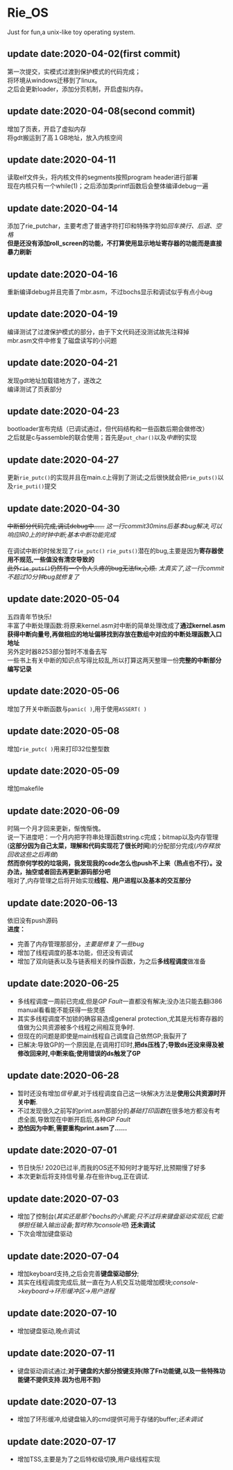 # Rie_OS
Just for fun,a unix-like toy operating system.

## update date:2020-04-02(first commit)
第一次提交，实模式过渡到保护模式的代码完成；<br>
将环境从windows迁移到了linux。<br>
之后会更新loader，添加分页机制，开启虚拟内存。<br>
## update date:2020-04-08(second commit)
增加了页表，开启了虚拟内存 <br>
将gdt搬运到了高１GB地址，放入内核空间<br>
## update date:2020-04-11
读取elf文件头，将内核文件的segments按照program header进行部署<br>
现在内核只有一个while(1)；之后添加类printf函数后会整体编译debug一遍<br>
## update date:2020-04-14
添加了rie_putchar，主要考虑了普通字符打印和特殊字符如*回车换行、后退、空格* <br>
**但是还没有添加roll_screen的功能，不打算使用显示地址寄存器的功能而是直接暴力刷新**
## update date:2020-04-16
重新编译debug并且完善了mbr.asm，不过bochs显示和调试似乎有点小bug
## update date:2020-04-19
编译测试了过渡保护模式的部分，由于下文代码还没测试故先注释掉<br>
mbr.asm文件中修复了磁盘读写的小问题
## update date:2020-04-21
发现gdt地址加载错地方了，遂改之<br>
编译测试了页表部分<br>
## update date:2020-04-23
bootloader宣布完结（已调试通过，但代码结构和一些函数后期会做修改） <br>
之后就是c与assemble的联合使用；首先是`put_char()`以及*中断*的实现
## update date:2020-04-27
更新`rie_putc()`的实现并且在main.c上得到了测试;之后很快就会把`rie_puts()`以及`rie_puti()`提交
## update date:2020-04-30
~~中断部分代码完成,调试debug中......~~ *这一行commit30mins后基本bug解决,可以响应IR0上的时钟中断;基本中断功能完成* <br>  
在调试中断的时候发现了`rie_putc()` `rie_puts()`潜在的bug,主要是因为**寄存器使用不规范,一些值没有清空导致的** <br>
~~此外`rie_puts()`仍然有一个令人头疼的bug无法fix,心烦.~~ *太真实了,这一行commit不超过10分钟bug就修复了*
## update date:2020-05-04
五四青年节快乐! <br>
丰富了中断处理函数:将原来kernel.asm对中断的简单处理改成了**通过kernel.asm获得中断向量号,再做相应的地址偏移找到存放在数组中对应的中断处理函数入口地址**<br>
另外定时器8253部分暂时不准备去写<br>
一些书上有关中断的知识点写得比较乱,所以打算这两天整理一份**完整的中断部分编写记录**
## update date:2020-05-06
增加了开关中断函数与`panic( )`,用于使用`ASSERT( )`
## update date:2020-05-08
增加`rie_putc( )`用来打印32位整型数
## update date:2020-05-09
增加makefile
## update date:2020-06-09
时隔一个月才回来更新，惭愧惭愧。<br>
说一下进度吧：一个月内把字符串处理函数string.c完成；bitmap以及内存管理(**这部分因为自己太菜，理解和代码实现花了很长时间**)的分配部分完成(*内存释放回收这些之后再做*)<br>
**然而奈何学校的垃圾网，我发现我的code怎么也push不上来（热点也不行）。没办法，抽空或者回去再更新源码部分吧**<br>
哦对了,内存管理之后将开始实现**线程、用户进程以及基本的交互部分**

## update date:2020-06-13
依旧没有push源码<br>
**进度：**
- 完善了内存管理那部分，*主要是修复了一些bug*
- 增加了线程调度的基本功能，但还没有调试
- 增加了双向链表以及与链表相关的操作函数，为之后**多线程调度**做准备

## update date:2020-06-25
- 多线程调度一周前已完成,但是*GP Fault*一直都没有解决;没办法只能去翻i386 manual看看能不能获得一些灵感
- 其实多线程调度不加锁的确容易造成general protection,尤其是光标寄存器的值做为公共资源被多个线程之间相互竞争时.
- 但现在的问题是即使是main线程自己调度自己依然GP;我裂开了
- 已解决:导致GP的一个原因是,在调用打印时,**把ds压栈了;导致ds还没来得及被修改回来时,中断来临;使用错误的ds触发了GP**

## update date:2020-06-28
- 暂时还没有增加*信号量*,对于线程调度自己这一块解决方法是**使用公共资源时开关中断**.
- 不过发现很久之前写的print.asm那部分的*基础打印函数*在很多地方都没有考虑全面,导致现在中断开启后,各种*GP Fault*
- **恐怕因为中断,需要重构print.asm了......**

## update date:2020-07-01
- 节日快乐! 2020已过半,而我的OS还不知何时才能写好,比预期慢了好多
- 本次更新后将支持信号量.存在些许bug,正在调试.

## update date:2020-07-03
- 增加了控制台(*其实还是那个bochs的小黑窗;只不过将来键盘驱动实现后,它能够担任输入输出设备;暂时称为console吧*) **还未调试**
- 下次会增加键盘驱动

## update date:2020-07-04
- 增加keyboard支持,之后会完善**键盘驱动部分**;
- 其实在线程调度完成后,就一直在为人机交互功能增加模块;*console->keyboard->环形缓冲区->用户进程*

## update date:2020-07-10
- 增加键盘驱动,晚点调试

## update date:2020-07-11
- 键盘驱动调试通过;**对于键盘的大部分按键支持(除了Fn功能键,以及一些特殊功能键不提供支持.因为也用不到)**

## update date:2020-07-13
- 增加了环形缓冲,给键盘输入的cmd提供可用于存储的buffer;*还未调试*

## update date:2020-07-17
- 增加TSS,主要是为了之后特权级切换,用户级线程实现
